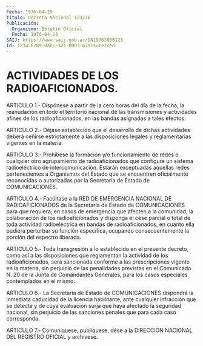 ```yaml
---
Fecha: 1976-04-19
Título: Decreto Nacional 123/76
Publicación:
  Organismo: Boletín Oficial
  Fecha: 1976-04-23
SAIJ: https://www.saij.gob.ar/DN19763000123
Id: 123456789-0abc-321-0003-6791soterced
---
```

# ACTIVIDADES DE LOS RADIOAFICIONADOS.

<a id="1"></a>
ARTICULO 1.- Dispónese a partir de la cero horas del día de la fecha,  la  reanudación  en  todo  el  territorio  nacional  de las transmisiones y actividades afines de los radioaficionados, en  las bandas asignadas a tales efectos.

<a id="2"></a>
ARTICULO  2.-  Déjase  establecido que el desarrollo de dichas actividades  deberá  ceñirse  estrictamente   a  las  disposiciones legales y reglamentarias vigentes en la materia.

<a id="3"></a>
ARTICULO 3.- Prohíbese la formación y/o funcionamiento de redes o cualquier  otro agrupamiento de radioaficionados que configure un sistema radioeléctrico  de  intercomunicación.  Estarán exceptuadas aquellas  redes  pertenecientes  a  Organismos  del Estado  que  se encuentren   oficialmente  reconocidas  o  autorizadas    por    la Secretaría de Estado de COMUNICACIONES.

<a id="4"></a>
ARTICULO  4.-  Facúltase  a  la  RED DE EMERGENCIA NACIONAL DE RADIOAFICIONADOS de la Secretaría de Estado  de COMUNICACIONES para que requiera, en casos de emergencia que afecten  a  la  comunidad, la colaboración de los radioaficionados y disponga el cese  parcial o total de toda actividad radioeléctrica en bandas de radioaficionados,  en  cuanto  ella  pudiera  perturbar  su función específica,  ocupando  consecuentemente  la  porción  del  espectro liberada.

<a id="5"></a>
ARTICULO 5.- Toda transgresión a lo establecido en el presente decreto,  como así a las disposiciones que reglamentan la actividad de los radioaficionados, será sancionada conforme a las prescripciones   vigente  en  la  materia,  sin  perjuicio  de  las penalidades previstas  en  el  Comunicado  N.  20  de  la  Junta de Comandantes  Generales,  para los casos especiales contemplados  en el mismo.

<a id="6"></a>
ARTICULO  6.-  La  Secretaría  de  Estado  de  COMUNICACIONES dispondrá  la  inmediata caducidad de la licencia habilitante, ante cualquier infracción  que se detecte y de cuya evaluación surja que haya  afectado  la  seguridad    nacional,  sin  perjuicio  de  las sanciones penales que para cada caso corresponda.

<a id="7"></a>
ARTICULO  7.-  Comuníquese,  publíquese,  dése  a la DIRECCION NACIONAL DEL REGISTRO OFICIAL y archívese.